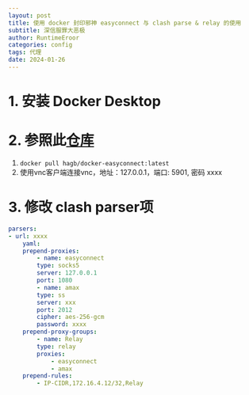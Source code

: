 ```yaml
---
layout: post
title: 使用 docker 封印邪神 easyconnect 与 clash parse & relay 的使用
subtitle: 深信服罪大恶极
author: RuntimeEroor
categories: config
tags: 代理 
date: 2024-01-26
---
```

# 1. 安装 Docker Desktop
# 2. 参照此[仓库](https://github.com/docker-easyconnect/docker-easyconnect)
1. `docker pull hagb/docker-easyconnect:latest`
2. 使用vnc客户端连接vnc，地址：127.0.0.1，端口: 5901, 密码 xxxx
# 3. 修改 clash parser项
```yaml
parsers:
- url: xxxx
    yaml:
    prepend-proxies:
        - name: easyconnect
        type: socks5
        server: 127.0.0.1
        port: 1080
        - name: amax
        type: ss
        server: xxx
        port: 2012
        cipher: aes-256-gcm
        password: xxxx
    prepend-proxy-groups:
        - name: Relay
        type: relay
        proxies:
            - easyconnect
            - amax
    prepend-rules:
        - IP-CIDR,172.16.4.12/32,Relay
```
